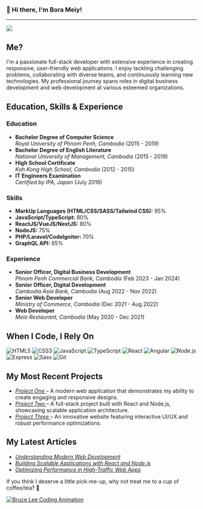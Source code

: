 ### 👋 Hi there, I'm Bora Meiy!

---

![](https://komarev.com/ghpvc/?username=borameiy&color=fb4362)

## Me?
I'm a passionate full-stack developer with extensive experience in creating responsive, user-friendly web applications. I enjoy tackling challenging problems, collaborating with diverse teams, and continuously learning new technologies. My professional journey spans roles in digital business development and web development at various esteemed organizations.

## Education, Skills & Experience

### Education
- **Bachelor Degree of Computer Science**  
  *Royal University of Phnom Penh, Cambodia* (2015 - 2019)
- **Bachelor Degree of English Literature**  
  *National University of Management, Cambodia* (2015 - 2019)
- **High School Certificate**  
  *Koh Kong High School, Cambodia* (2012 - 2015)
- **IT Engineers Examination**  
  *Certified by IPA, Japan* (July 2019)

### Skills
- **MarkUp Languages (HTML/CSS/SASS/Tailwind CSS):** 95%
- **JavaScript/TypeScript:** 80%
- **ReactJS/VueJS/NextJS:** 80%
- **NodeJS:** 75%
- **PHP/Laravel/CodeIgniter:** 70%
- **GraphQL API:** 65%

### Experience
- **Senior Officer, Digital Business Development**  
  *Phnom Penh Commercial Bank, Cambodia* (Feb 2023 - Jan 2024)
- **Senior Officer, Digital Development**  
  *Cambodia Asia Bank, Cambodia* (Aug 2022 - Nov 2022)
- **Senior Web Developer**  
  *Ministry of Commerce, Cambodia* (Dec 2021 - Aug 2022)
- **Web Developer**  
  *Melo Restaurant, Cambodia* (May 2020 - Dec 2021)

## When I Code, I Rely On
<p>
  <img alt="HTML5" src="https://img.shields.io/badge/-HTML5-E34F26?style=flat-square&logo=html5&logoColor=white" />
  <img alt="CSS3" src="https://img.shields.io/badge/-CSS3-1572B6?style=flat-square&logo=css3&logoColor=white" />
  <img alt="JavaScript" src="https://img.shields.io/badge/-JavaScript-f7df1c?style=flat-square&logo=javascript&logoColor=black" />
  <img alt="TypeScript" src="https://img.shields.io/badge/-TypeScript-007ACC?style=flat-square&logo=typescript&logoColor=white" />
  <img alt="React" src="https://img.shields.io/badge/-React-45b8d8?style=flat-square&logo=react&logoColor=white" />
  <img alt="Angular" src="https://img.shields.io/badge/-Angular-DD0031?style=flat-square&logo=angular&logoColor=white" />
  <img alt="Node.js" src="https://img.shields.io/badge/-Node.js-43853d?style=flat-square&logo=node.js&logoColor=white" />
  <img alt="Express" src="https://img.shields.io/badge/-Express-000000?style=flat-square&logo=express&logoColor=white" />
  <img alt="Sass" src="https://img.shields.io/badge/-Sass-CC6699?style=flat-square&logo=sass&logoColor=white" />
  <img alt="Git" src="https://img.shields.io/badge/-Git-F05032?style=flat-square&logo=git&logoColor=white" />
</p>

## My Most Recent Projects
<ul>
  <li>
    <a href="https://borameiy.netlify.app/project1" target="_blank">
      <i>Project One</i>
    </a> – A modern web application that demonstrates my ability to create engaging and responsive designs.
  </li>
  <li>
    <a href="https://borameiy.netlify.app/project2" target="_blank">
      <i>Project Two</i>
    </a> – A full-stack project built with React and Node.js, showcasing scalable application architecture.
  </li>
  <li>
    <a href="https://borameiy.netlify.app/project3" target="_blank">
      <i>Project Three</i>
    </a> – An innovative website featuring interactive UI/UX and robust performance optimizations.
  </li>
</ul>

## My Latest Articles
<ul>
  <li>
    <a href="https://medium.com/@borameiy/article-1" target="_blank">
      <i>Understanding Modern Web Development</i>
    </a>
  </li>
  <li>
    <a href="https://medium.com/@borameiy/article-2" target="_blank">
      <i>Building Scalable Applications with React and Node.js</i>
    </a>
  </li>
  <li>
    <a href="https://medium.com/@borameiy/article-3" target="_blank">
      <i>Optimizing Performance in High-Traffic Web Apps</i>
    </a>
  </li>
</ul>

If you think I deserve a little pick-me-up, why not treat me to a cup of coffee/tea? 🥺

<a href="https://www.buymeacoffee.com/borameiy" target="_blank">
  <img src="https://media.giphy.com/media/WIWkbxsI9ExSo/giphy.gif?cid=790b7611sfki7yxgd2bls1ayzjvbcaburwr8upvzkxvqmiea&ep=v1_gifs_search&rid=giphy.gif&ct=g" alt="Bruce Lee Coding Animation" />
  
</a>

